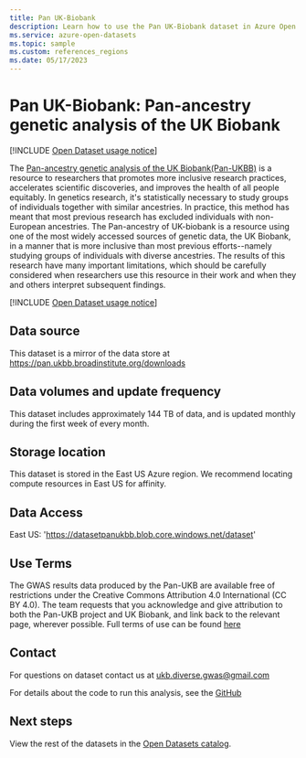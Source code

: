 ```yaml
---
title: Pan UK-Biobank
description: Learn how to use the Pan UK-Biobank dataset in Azure Open Datasets.
ms.service: azure-open-datasets
ms.topic: sample
ms.custom: references_regions
ms.date: 05/17/2023
---
```


# Pan UK-Biobank: Pan-ancestry genetic analysis of the UK Biobank

[!INCLUDE [Open Dataset usage notice](./includes/open-datasets-change-notice.md)]

The [Pan-ancestry genetic analysis of the UK Biobank(Pan-UKBB)](https://pan.ukbb.broadinstitute.org) is a resource to researchers that promotes more inclusive research practices, accelerates scientific discoveries, and improves the health of all people equitably. In genetics research, it's statistically necessary to study groups of individuals together with similar ancestries. In practice, this method has meant that most previous research has excluded individuals with non-European ancestries. The Pan-ancestry of UK-biobank is a resource using one of the most widely accessed sources of genetic data, the UK Biobank, in a manner that is more inclusive than most previous efforts--namely studying groups of individuals with diverse ancestries. The results of this research have many important limitations, which should be carefully considered when researchers use this resource in their work and when they and others interpret subsequent findings.

[!INCLUDE [Open Dataset usage notice](./includes/open-datasets-usage-note.md)]

## Data source

This dataset is a mirror of the data store at https://pan.ukbb.broadinstitute.org/downloads

## Data volumes and update frequency

This dataset includes approximately 144 TB of data, and is updated monthly during the first week of every month.

## Storage location

This dataset is stored in the East US Azure region. We recommend locating compute resources in East US for affinity.

## Data Access

East US: 'https://datasetpanukbb.blob.core.windows.net/dataset'

## Use Terms

The GWAS results data produced by the Pan-UKB are available free of restrictions under the Creative Commons Attribution 4.0 International (CC BY 4.0). The team requests that you acknowledge and give attribution to both the Pan-UKB project and UK Biobank, and link back to the relevant page, wherever possible. Full terms of use can be found [here](https://pan.ukbb.broadinstitute.org/downloads)

## Contact

For questions on dataset contact us at ukb.diverse.gwas@gmail.com

For details about the code to run this analysis, see the [GitHub](https://github.com/atgu/ukbb_pan_ancestry)

## Next steps

View the rest of the datasets in the [Open Datasets catalog](dataset-catalog.md).

